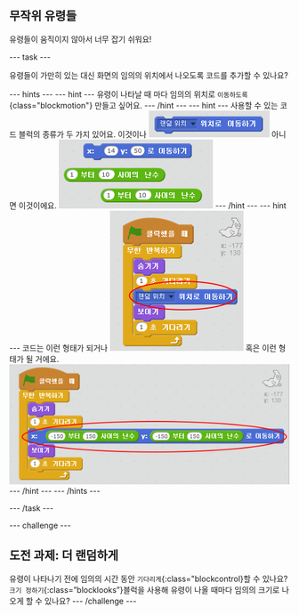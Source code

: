 ## 무작위 유령들

유령들이 움직이지 않아서 너무 잡기 쉬워요!

\--- task \---

유령들이 가만히 있는 대신 화면의 임의의 위치에서 나오도록 코드를 추가할 수 있나요?

\--- hints \--- \--- hint \--- 유령이 나타날 때 마다 임의의 위치로 `이동하도록`{class="blockmotion"} 만들고 싶어요. \--- /hint \--- \--- hint \--- 사용할 수 있는 코드 블럭의 종류가 두 가지 있어요. 이것이나 ![screenshot](images/ghost-random-blocks-1.png) 아니면 이것이에요. ![screenshot](images/ghost-random-blocks-2.png) \--- /hint \--- \--- hint \--- 코드는 이런 형태가 되거나 ![screenshot](images/ghost-random-code-1.png) 혹은 이런 형태가 될 거에요. ![screenshot](images/ghost-random-code-2.png) \--- /hint \--- \--- /hints \---

\--- /task \---

\--- challenge \---

## 도전 과제: 더 랜덤하게

유령이 나타나기 전에 임의의 시간 동안 `기다리게`{:class="blockcontrol}할 수 있나요? `크기 정하기`{:class=”blocklooks”}블럭을 사용해 유령이 나올 때마다 임의의 크기로 나오게 할 수 있나요? \--- /challenge \---